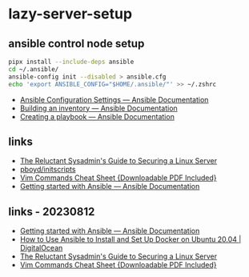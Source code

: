 # lazy-server-setup

## ansible control node setup

```bash
pipx install --include-deps ansible
cd ~/.ansible/
ansible-config init --disabled > ansible.cfg
echo 'export ANSIBLE_CONFIG="$HOME/.ansible/"' >> ~/.zshrc
```

- [Ansible Configuration Settings — Ansible Documentation](https://docs.ansible.com/ansible/latest/reference_appendices/config.html)
- [Building an inventory — Ansible Documentation](https://docs.ansible.com/ansible/latest/getting_started/get_started_inventory.html#get-started-inventory)
- [Creating a playbook — Ansible Documentation](https://docs.ansible.com/ansible/latest/getting_started/get_started_playbook.html)

## links

- [The Reluctant Sysadmin's Guide to Securing a Linux Server](https://pboyd.io/posts/securing-a-linux-vm/)
- [pboyd/initscripts](https://github.com/pboyd/initscripts/tree/master)
- [Vim Commands Cheat Sheet {Downloadable PDF Included}](https://phoenixnap.com/kb/vim-commands-cheat-sheet)
- [Getting started with Ansible — Ansible Documentation](https://docs.ansible.com/ansible/latest/getting_started/index.html)

## links - 20230812

- [Getting started with Ansible — Ansible Documentation](https://docs.ansible.com/ansible/latest/getting_started/index.html)
- [How to Use Ansible to Install and Set Up Docker on Ubuntu 20.04 | DigitalOcean](https://www.digitalocean.com/community/tutorials/how-to-use-ansible-to-install-and-set-up-docker-on-ubuntu-20-04)
- [The Reluctant Sysadmin's Guide to Securing a Linux Server](https://pboyd.io/posts/securing-a-linux-vm/)
- [Vim Commands Cheat Sheet {Downloadable PDF Included}](https://phoenixnap.com/kb/vim-commands-cheat-sheet)

